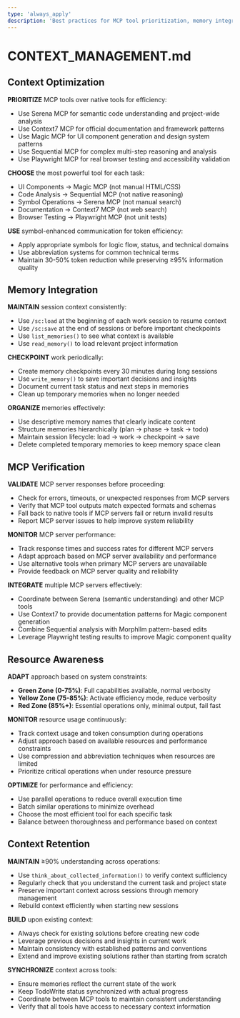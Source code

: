 ```yaml
---
type: 'always_apply'
description: 'Best practices for MCP tool prioritization, memory integration, context optimization, and resource awareness'
---
```


# CONTEXT_MANAGEMENT.md

## Context Optimization

**PRIORITIZE** MCP tools over native tools for efficiency:

- Use Serena MCP for semantic code understanding and project-wide analysis
- Use Context7 MCP for official documentation and framework patterns
- Use Magic MCP for UI component generation and design system patterns
- Use Sequential MCP for complex multi-step reasoning and analysis
- Use Playwright MCP for real browser testing and accessibility validation

**CHOOSE** the most powerful tool for each task:

- UI Components → Magic MCP (not manual HTML/CSS)
- Code Analysis → Sequential MCP (not native reasoning)
- Symbol Operations → Serena MCP (not manual search)
- Documentation → Context7 MCP (not web search)
- Browser Testing → Playwright MCP (not unit tests)

**USE** symbol-enhanced communication for token efficiency:

- Apply appropriate symbols for logic flow, status, and technical domains
- Use abbreviation systems for common technical terms
- Maintain 30-50% token reduction while preserving ≥95% information quality

## Memory Integration

**MAINTAIN** session context consistently:

- Use `/sc:load` at the beginning of each work session to resume context
- Use `/sc:save` at the end of sessions or before important checkpoints
- Use `list_memories()` to see what context is available
- Use `read_memory()` to load relevant project information

**CHECKPOINT** work periodically:

- Create memory checkpoints every 30 minutes during long sessions
- Use `write_memory()` to save important decisions and insights
- Document current task status and next steps in memories
- Clean up temporary memories when no longer needed

**ORGANIZE** memories effectively:

- Use descriptive memory names that clearly indicate content
- Structure memories hierarchically (plan → phase → task → todo)
- Maintain session lifecycle: load → work → checkpoint → save
- Delete completed temporary memories to keep memory space clean

## MCP Verification

**VALIDATE** MCP server responses before proceeding:

- Check for errors, timeouts, or unexpected responses from MCP servers
- Verify that MCP tool outputs match expected formats and schemas
- Fall back to native tools if MCP servers fail or return invalid results
- Report MCP server issues to help improve system reliability

**MONITOR** MCP server performance:

- Track response times and success rates for different MCP servers
- Adapt approach based on MCP server availability and performance
- Use alternative tools when primary MCP servers are unavailable
- Provide feedback on MCP server quality and reliability

**INTEGRATE** multiple MCP servers effectively:

- Coordinate between Serena (semantic understanding) and other MCP tools
- Use Context7 to provide documentation patterns for Magic component generation
- Combine Sequential analysis with Morphllm pattern-based edits
- Leverage Playwright testing results to improve Magic component quality

## Resource Awareness

**ADAPT** approach based on system constraints:

- **Green Zone (0-75%)**: Full capabilities available, normal verbosity
- **Yellow Zone (75-85%)**: Activate efficiency mode, reduce verbosity
- **Red Zone (85%+)**: Essential operations only, minimal output, fail fast

**MONITOR** resource usage continuously:

- Track context usage and token consumption during operations
- Adjust approach based on available resources and performance constraints
- Use compression and abbreviation techniques when resources are limited
- Prioritize critical operations when under resource pressure

**OPTIMIZE** for performance and efficiency:

- Use parallel operations to reduce overall execution time
- Batch similar operations to minimize overhead
- Choose the most efficient tool for each specific task
- Balance between thoroughness and performance based on context

## Context Retention

**MAINTAIN** ≥90% understanding across operations:

- Use `think_about_collected_information()` to verify context sufficiency
- Regularly check that you understand the current task and project state
- Preserve important context across sessions through memory management
- Rebuild context efficiently when starting new sessions

**BUILD** upon existing context:

- Always check for existing solutions before creating new code
- Leverage previous decisions and insights in current work
- Maintain consistency with established patterns and conventions
- Extend and improve existing solutions rather than starting from scratch

**SYNCHRONIZE** context across tools:

- Ensure memories reflect the current state of the work
- Keep TodoWrite status synchronized with actual progress
- Coordinate between MCP tools to maintain consistent understanding
- Verify that all tools have access to necessary context information
